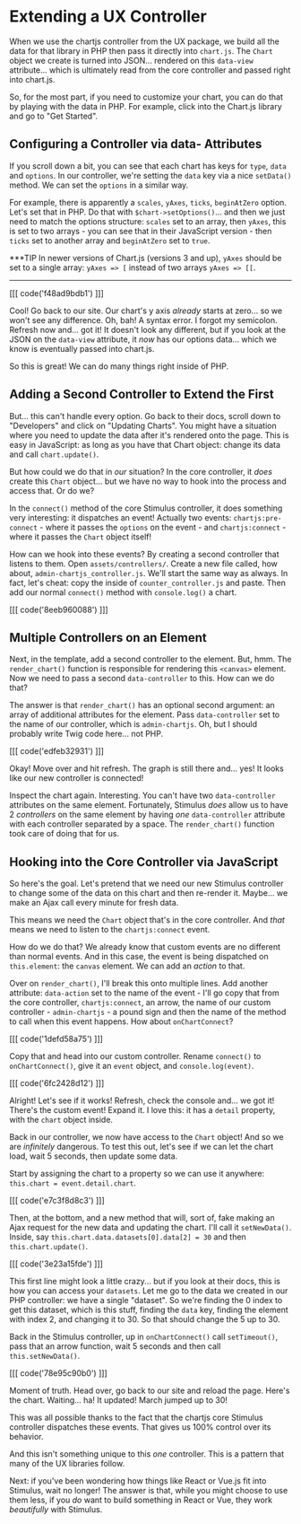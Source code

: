 # Extending a UX Controller

When we use the chartjs controller from the UX package, we build all the data
for that library in PHP then pass it directly into `chart.js`. The `Chart` object
we create is turned into JSON... rendered on this `data-view` attribute... which is
ultimately read from the core controller and passed right into chart.js.

So, for the most part, if you need to customize your chart, you can do that by
playing with the data in PHP. For example, click into the Chart.js library and
go to "Get Started".

## Configuring a Controller via data- Attributes

If you scroll down a bit, you can see that each chart has keys for `type`, `data`
and `options`. In our controller, we're setting the `data` key via a nice
`setData()` method. We can set the `options` in a similar way.

For example, there is apparently a `scales`, `yAxes`, `ticks`, `beginAtZero` option.
Let's set that in PHP. Do that with `$chart->setOptions()`... and then we just
need to match the options structure: `scales` set to an array, then `yAxes`, this
is set to two arrays - you can see that in their JavaScript version - then `ticks`
set to another array and `beginAtZero` set to `true`.

***TIP
In newer versions of Chart.js (versions 3 and up), `yAxes` should be set to a
single array: `yAxes => [` instead of two arrays `yAxes => [[`.
***

[[[ code('f48ad9bdb1') ]]]

Cool! Go back to our site. Our chart's y axis  *already* starts at zero...
so we won't see any difference. Oh, bah! A syntax error. I forgot my semicolon.
Refresh now and... got it! It doesn't look any different, but if you look at the
JSON on the `data-view` attribute, it *now* has our options data... which we know
is eventually passed into chart.js.

So this is great! We can do many things right inside of PHP.

## Adding a Second Controller to Extend the First

But... this can't handle every option. Go back to their docs, scroll down to
"Developers" and click on "Updating Charts". You might have a situation where
you need to update the data after it's rendered onto the page. This is easy in
JavaScript: as long as you have that Chart object: change its data and call
`chart.update()`.

But how could we do that in *our* situation? In the core controller, it *does*
create this `Chart` object... but we have no way to hook into the process and
access that. Or do we?

In the `connect()` method of the core Stimulus controller, it does something very
interesting: it dispatches an event! Actually two events: `chartjs:pre-connect` -
where it passes the `options` on the event - and `chartjs:connect` - where it passes
the `Chart` object itself!

How can we hook into these events? By creating a second controller that
listens to them. Open `assets/controllers/`. Create a new file called, how
about, `admin-chartjs_controller.js`. We'll start the same way as always. In fact,
let's cheat: copy the inside of `counter_controller.js` and paste. Then add our
normal `connect()` method with `console.log()` a chart.

[[[ code('8eeb960088') ]]]

## Multiple Controllers on an Element

Next, in the template, add a second controller to the element. But, hmm. The
`render_chart()` function is responsible for rendering this `<canvas>` element.
Now we need to pass a second `data-controller` to this. How can we do that?

The answer is that `render_chart()` has an optional second argument: an array of
additional attributes for the element. Pass `data-controller` set to the
name of our controller, which is `admin-chartjs`. Oh, but I should probably write
Twig code here... not PHP.

[[[ code('edfeb32931') ]]]

Okay! Move over and hit refresh. The graph is still there and... yes! It looks
like our new controller is connected!

Inspect the chart again. Interesting. You can't have two `data-controller`
attributes on the same element. Fortunately, Stimulus *does* allow us to have
2 *controllers* on the same element by having *one* `data-controller` attribute
with each controller separated by a space. The `render_chart()` function took
care of doing that for us.

## Hooking into the Core Controller via JavaScript

So here's the goal. Let's pretend that we need our new Stimulus controller to
change some of the data on this chart and then re-render it. Maybe... we make an
Ajax call every minute for fresh data.

This means we need the `Chart` object that's in the core controller. And *that*
means we need to listen to the `chartjs:connect` event.

How do we do that? We already know that custom events are no different than
normal events. And in this case, the event is being dispatched on `this.element`:
the `canvas` element. We can add an *action* to that.

Over on `render_chart()`, I'll break this onto multiple lines. Add another
attribute: `data-action` set to the name of the event - I'll go copy that from
the core controller, `chartjs:connect`, an arrow, the name of our custom
controller - `admin-chartjs` - a pound sign and then the name of the method to
call when this event happens. How about `onChartConnect`?

[[[ code('1defd58a75') ]]]

Copy that and head into our custom controller. Rename `connect()` to
`onChartConnect()`, give it an `event` object, and `console.log(event)`.

[[[ code('6fc2428d12') ]]]

Alright! Let's see if it works! Refresh, check the console and... we got it!
There's the custom event! Expand it. I love this: it has a `detail` property,
with the `chart` object inside.

Back in our controller, we now have access to the `Chart` object! And so we are
*infinitely* dangerous. To test this out, let's see if we can let the chart
load, wait 5 seconds, then update some data.

Start by assigning the chart to a property so we can use it anywhere:
`this.chart = event.detail.chart`.

[[[ code('e7c3f8d8c3') ]]]

Then, at the bottom, and a new method that will, sort of, fake making an Ajax
request for the new data and updating the chart. I'll call it `setNewData()`.
Inside, say `this.chart.data.datasets[0].data[2] = 30` and then
`this.chart.update()`.

[[[ code('3e23a15fde') ]]]

This first line might look a little crazy... but if you look at their docs,
this is how you can access your `datasets`. Let me go to the data we created in
our PHP controller: we have a single "dataset". So we're finding the 0 index to
get this dataset, which is this stuff, finding the `data` key, finding the element
with index 2, and changing it to 30. So that should change the 5 up to 30.

Back in the Stimulus controller, up in `onChartConnect()` call `setTimeout()`,
pass that an arrow function, wait 5 seconds and then call `this.setNewData()`.

[[[ code('78e95c90b0') ]]]

Moment of truth. Head over, go back to our site and reload the page. Here's the
chart. Waiting... ha! It updated! March jumped up to 30!

This was all possible thanks to the fact that the chartjs core Stimulus controller
dispatches these events. That gives us 100% control over its behavior.

And this isn't something unique to this *one* controller. This is a pattern that
many of the UX libraries follow.

Next: if you've been wondering how things like React or Vue.js fit into Stimulus,
wait no longer! The answer is that, while you might choose to use them less,
if you *do* want to build something in React or Vue, they work *beautifully* with
Stimulus.
